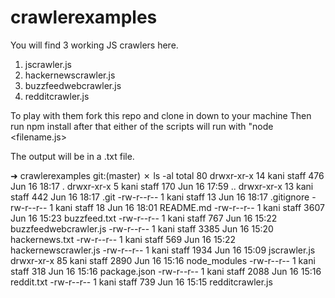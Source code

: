 # crawlerexamples

You will find 3 working JS crawlers here.
1. jscrawler.js
2. hackernewscrawler.js
3. buzzfeedwebcrawler.js
4. redditcrawler.js

To play with them fork this repo and clone in down to your machine
Then run npm install
after that either of the scripts will run with "node <filename.js>

The output will be in a .txt file.




➜  crawlerexamples git:(master) ✗ ls -al
total 80
drwxr-xr-x  14 kani  staff   476 Jun 16 18:17 .
drwxr-xr-x   5 kani  staff   170 Jun 16 17:59 ..
drwxr-xr-x  13 kani  staff   442 Jun 16 18:17 .git
-rw-r--r--   1 kani  staff    13 Jun 16 18:17 .gitignore
-rw-r--r--   1 kani  staff    18 Jun 16 18:01 README.md
-rw-r--r--   1 kani  staff  3607 Jun 16 15:23 buzzfeed.txt
-rw-r--r--   1 kani  staff   767 Jun 16 15:22 buzzfeedwebcrawler.js
-rw-r--r--   1 kani  staff  3385 Jun 16 15:20 hackernews.txt
-rw-r--r--   1 kani  staff   569 Jun 16 15:22 hackernewscrawler.js
-rw-r--r--   1 kani  staff  1934 Jun 16 15:09 jscrawler.js
drwxr-xr-x  85 kani  staff  2890 Jun 16 15:16 node_modules
-rw-r--r--   1 kani  staff   318 Jun 16 15:16 package.json
-rw-r--r--   1 kani  staff  2088 Jun 16 15:16 reddit.txt
-rw-r--r--   1 kani  staff   739 Jun 16 15:15 redditcrawler.js
